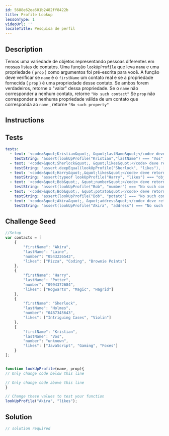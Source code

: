 ```yaml
---
id: 5688e62ea601b2482ff8422b
title: Profile Lookup
lessonType: 1
videoUrl: ''
localeTitle: Pesquisa de perfil
---
```


## Description
<section id="description"> Temos uma variedade de objetos representando pessoas diferentes em nossas listas de contatos. Uma função <code>lookUpProfile</code> que leva <code>name</code> e uma propriedade ( <code>prop</code> ) como argumentos foi pré-escrita para você. A função deve verificar se <code>name</code> é o <code>firstName</code> um contato real e se a propriedade fornecida ( <code>prop</code> ) é uma propriedade desse contato. Se ambos forem verdadeiros, retorne o &quot;valor&quot; dessa propriedade. Se o <code>name</code> não corresponder a nenhum contato, retorne <code>&quot;No such contact&quot;</code> Se <code>prop</code> não corresponder a nenhuma propriedade válida de um contato que corresponda ao <code>name</code> , retorne <code>&quot;No such property&quot;</code> </section>

## Instructions
<section id="instructions">
</section>

## Tests
<section id='tests'>

```yml
tests:
  - text: '<code>&quot;Kristian&quot;, &quot;lastName&quot;</code> deve retornar <code>&quot;Vos&quot;</code>'
    testString: 'assert(lookUpProfile("Kristian","lastName") === "Vos", "<code>"Kristian", "lastName"</code> should return <code>"Vos"</code>");'
  - text: '<code>&quot;Sherlock&quot;, &quot;likes&quot;</code> deve retornar <code>[&quot;Intriguing Cases&quot;, &quot;Violin&quot;]</code>'
    testString: 'assert.deepEqual(lookUpProfile("Sherlock", "likes"), ["Intriguing Cases", "Violin"], "<code>"Sherlock", "likes"</code> should return <code>["Intriguing Cases", "Violin"]</code>");'
  - text: '<code>&quot;Harry&quot;,&quot;likes&quot;</code> deve retornar um array'
    testString: 'assert(typeof lookUpProfile("Harry", "likes") === "object", "<code>"Harry","likes"</code> should return an array");'
  - text: '<code>&quot;Bob&quot;, &quot;number&quot;</code> deve retornar &quot;Nenhum contato desse tipo&quot;'
    testString: 'assert(lookUpProfile("Bob", "number") === "No such contact", "<code>"Bob", "number"</code> should return "No such contact"");'
  - text: '<code>&quot;Bob&quot;, &quot;potato&quot;</code> deve retornar &quot;Nenhum contato desse tipo&quot;'
    testString: 'assert(lookUpProfile("Bob", "potato") === "No such contact", "<code>"Bob", "potato"</code> should return "No such contact"");'
  - text: '<code>&quot;Akira&quot;, &quot;address&quot;</code> deve retornar &quot;Nenhuma propriedade&quot;'
    testString: 'assert(lookUpProfile("Akira", "address") === "No such property", "<code>"Akira", "address"</code> should return "No such property"");'

```

</section>

## Challenge Seed
<section id='challengeSeed'>

<div id='js-seed'>

```js
//Setup
var contacts = [
    {
        "firstName": "Akira",
        "lastName": "Laine",
        "number": "0543236543",
        "likes": ["Pizza", "Coding", "Brownie Points"]
    },
    {
        "firstName": "Harry",
        "lastName": "Potter",
        "number": "0994372684",
        "likes": ["Hogwarts", "Magic", "Hagrid"]
    },
    {
        "firstName": "Sherlock",
        "lastName": "Holmes",
        "number": "0487345643",
        "likes": ["Intriguing Cases", "Violin"]
    },
    {
        "firstName": "Kristian",
        "lastName": "Vos",
        "number": "unknown",
        "likes": ["JavaScript", "Gaming", "Foxes"]
    }
];


function lookUpProfile(name, prop){
// Only change code below this line

// Only change code above this line
}

// Change these values to test your function
lookUpProfile("Akira", "likes");

```

</div>



</section>

## Solution
<section id='solution'>

```js
// solution required
```
</section>
